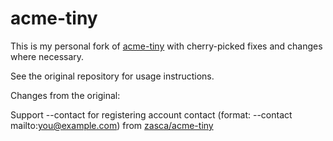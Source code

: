 # acme-tiny

This is my personal fork of [acme-tiny](https://github.com/diafygi/acme-tiny) with cherry-picked fixes and changes where necessary.

See the original repository for usage instructions.

Changes from the original:

Support --contact for registering account contact (format: --contact mailto:you@example.com) from [zasca/acme-tiny](https://github.com/zasca/acme-tiny/commit/8f81779182539ada03adb127b3b25b08e3849f41)
